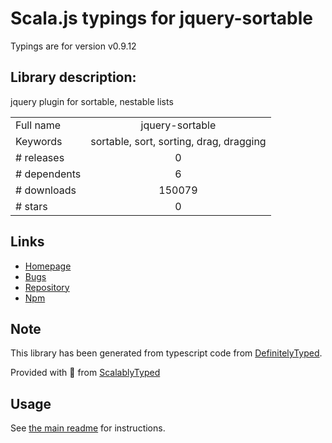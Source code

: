 
# Scala.js typings for jquery-sortable

Typings are for version v0.9.12

## Library description:
jquery plugin for sortable, nestable lists

|                    |                 |
| ------------------ | :-------------: |
| Full name          | jquery-sortable |
| Keywords           | sortable, sort, sorting, drag, dragging |
| # releases         | 0 |
| # dependents       | 6 |
| # downloads        | 150079 |
| # stars            | 0 |

## Links
- [Homepage](https://github.com/johnny/jquery-sortable)
- [Bugs](https://github.com/johnny/jquery-sortable/issues)
- [Repository](https://github.com/johnny/jquery-sortable)
- [Npm](https://www.npmjs.com/package/jquery-sortable)
    


## Note
This library has been generated from typescript code from [DefinitelyTyped](https://definitelytyped.org).

Provided with :purple_heart: from [ScalablyTyped](https://github.com/oyvindberg/ScalablyTyped)

## Usage
See [the main readme](../../readme.md) for instructions.


